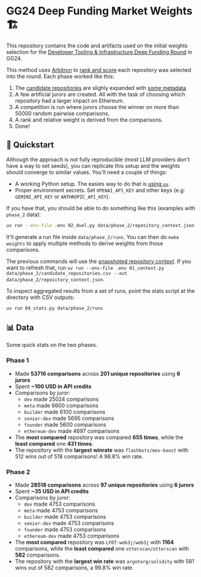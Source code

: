 # GG24 Deep Funding Market Weights 🏗️

This repository contains the code and artifacts used on the initial weights selection for the [Developer Tooling & Infrastructure Deep Funding Round](https://gitcoin.notion.site/GG24-Developer-Tooling-and-Infrastructure-Deep-Funding-Round-286f3309710d806bb97dfe25778f2afe) in GG24.

This method uses [Arbitron](https://github.com/davidgasquez/arbitron) to [rank and score](https://davidgasquez.com/ranking-with-agents/) each repository was selected into the round. Each phase worked like this:

1. The [candidate repositories](data/phase_1/candidate_repositories.csv) are slighly expanded with [some metadata](01_context.py)
2. A few artificial jurors are created. All with the task of choosing which repository had a larger impact on Ethereum.
3. A competition is run where jurors choose the winner on more than 50000 random pairwise comparisons.
4. A rank and relative weight is derived from the comparisons.
5. Done!

## 🚀 Quickstart

Although the approach is not fully reproducible (most LLM providers don't have a way to set seeds), you can replicate this setup and the weights should converge to similar values. You'll need a couple of things:

- A working Python setup. The easies way to do that is [using `uv`](https://docs.astral.sh/uv/).
- Proper environment secrets. Set `OPENAI_API_KEY` and other keys (e.g: `GEMINI_API_KEY` or `ANTHROPIC_API_KEY`).

If you have that, you should be able to do something like this (examples with `phase_2` data):

```bash
uv run --env-file .env 02_duel.py data/phase_2/repository_context.json data/phase_2/runs
```

It'll generate a run file inside `data/phase_2/runs`. You can then do `make weights` to apply multiple methods to derive weights from those comparisons.

The previous commands will use the [snapshoted repository context](data/phase_2/repository_context.json). If you want to refresh that, run `uv run --env-file .env 01_context.py data/phase_2/candidate_repositories.csv --out data/phase_2/repository_context.json`.

To inspect aggregated results from a set of runs, point the stats script at the directory with CSV outputs:

```bash
uv run 04_stats.py data/phase_2/runs
```

## 📊 Data

Some quick stats on the two phases.

### Phase 1

- Made **53716 comparisons** across **201 unique repositories** using **6 jurors**
- Spent **~100 USD in API credits**
- Comparisons by juror:
  - `dev` made 25024 comparisons
  - `meta` made 6600 comparisons
  - `builder` made 6100 comparisons
  - `senior-dev` made 5695 comparisons
  - `founder` made 5600 comparisons
  - `ethereum-dev` made 4697 comparisons
- The **most compared** repository was compared **655 times**, while the **least compared** one **431 times**.
- The repository with the **largest winrate** was `flashbots/mev-boost` with 512 wins out of 518 comparisons! A 98.8% win rate.

### Phase 2

- Made **28518 comparisons** across **97 unique repositories** using **6 jurors**
- Spent **~35 USD in API credits**
- Comparisons by juror:
  - `dev` made 4753 comparisons
  - `meta` made 4753 comparisons
  - `builder` made 4753 comparisons
  - `senior-dev` made 4753 comparisons
  - `founder` made 4753 comparisons
  - `ethereum-dev` made 4753 comparisons
- The **most compared** repository was `LFDT-web3j/web3j` with **1164** comparisons, while the **least compared** one `otterscan/otterscan` with **582** comparisons.
- The repository with the **largest win rate** was `argotorg/solidity` with 581 wins out of 582 comparisons, a 99.8% win rate.
